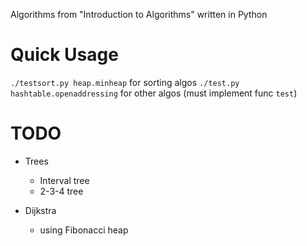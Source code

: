 Algorithms from "Introduction to Algorithms" written in Python

# Quick Usage

`./testsort.py heap.minheap` for sorting algos
`./test.py hashtable.openaddressing` for other algos (must implement func `test`)

# TODO

* Trees
  * Interval tree
  * 2-3-4 tree

* Dijkstra
  * using Fibonacci heap

